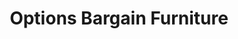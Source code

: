 ---
title: "Options Bargain Furniture"
url: /great-clacton/options-bargain-furniture/
shop: furniture
---